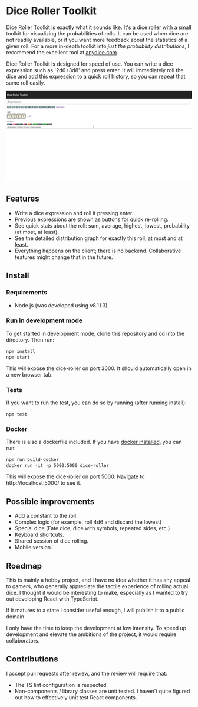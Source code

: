 # Dice Roller Toolkit

Dice Roller Toolkit is exactly what it sounds like. It's a dice roller with a small toolkit for visualizing the probabilities of rolls. It can be used when dice are not readily available, or if you want more feedback about the statistics of a given roll. For a more in-depth toolkit into _just the probability distributions_, I recommend the excellent tool at [anydice.com](https://anydice.com/).

Dice Roller Toolkit is designed for speed of use. You can write a dice expression such as '2d6+3d8' and press enter. It will immediately roll the dice and add this expression to a quick roll history, so you can repeat that same roll easily.

![screenshot](res/screen.gif)

## Features

- Write a dice expression and roll it pressing enter.
- Previous expressions are shown as buttons for quick re-rolling.
- See quick stats about the roll: sum, average, highest, lowest, probability (at most, at least).
- See the detailed distribution graph for exactly this roll, at most and at least.
- Everything happens on the client; there is no backend. Collaborative features might change that in the future.

## Install

### Requirements

- Node.js (was developed using v8.11.3)

### Run in development mode

To get started in development mode, clone this repository and cd into the directory. Then run:

```shell
npm install
npm start
```

This will expose the dice-roller on port 3000. It should automatically open in a new browser tab.

### Tests

If you want to run the test, you can do so by running (after running install):

```shell
npm test
```

### Docker

There is also a dockerfile included. If you have [docker installed](https://docs.docker.com/install/), you can run:

```shell
npm run build-docker
docker run -it -p 5000:5000 dice-roller
```

This will expose the dice-roller on port 5000. Navigate to http://localhost:5000/ to see it.

## Possible improvements

- Add a constant to the roll.
- Complex logic (for example, roll 4d6 and discard the lowest)
- Special dice (Fate dice, dice with symbols, repeated sides, etc.)
- Keyboard shortcuts.
- Shared session of dice rolling.
- Mobile version.

## Roadmap

This is mainly a hobby project, and I have no idea whether it has any appeal to gamers, who generally appreciate the tactile experience of rolling actual dice. I thought it would be interesting to make, especially as I wanted to try out developing React with TypeScript.

If it matures to a state I consider useful enough, I will publish it to a public domain.

I only have the time to keep the development at low intensity. To speed up development and elevate the ambitions of the project, it would require collaborators.

## Contributions

I accept pull requests after review, and the review will require that:

- The TS lint configuration is respected.
- Non-components / library classes are unit tested. I haven't quite figured out how to effectively unit test React components.
